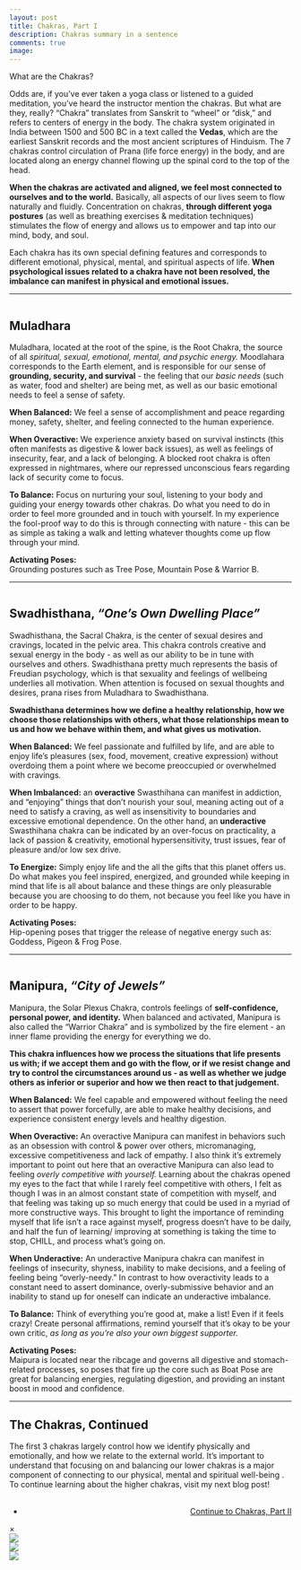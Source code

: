 ```yaml
---
layout: post
title: Chakras, Part I
description: Chakras summary in a sentence
comments: true
image: 
---
```

<div>
    <p>
    What are the Chakras?
    <p>
    Odds are, if you’ve ever taken a yoga class or listened to a guided meditation, you’ve heard the instructor mention the chakras. But what are they, really? “Chakra” translates from Sanskrit to “wheel” or “disk,” and refers to centers of energy in the body. The chakra system originated in India between 1500 and 500 BC in a text called the <b>Vedas</b>, which are the earliest Sanskrit records and the most ancient scriptures of Hinduism. The 7 chakras control circulation of Prana (life force energy) in the body, and are located along an energy channel flowing up the spinal cord to the top of the head.
    <p>
    <b>When the chakras are activated and aligned, we feel most connected to ourselves and to the world.</b> Basically, all aspects of our lives seem to flow naturally and fluidly. Concentration on chakras, <b>through different yoga postures</b> (as well as breathing exercises & meditation techniques) stimulates the flow of energy and allows us to empower and tap into our mind, body, and soul.
    <p>
    Each chakra has its own special defining features and corresponds to different emotional, physical, mental, and spiritual aspects of life. <b>When psychological issues related to a chakra have not been resolved, the imbalance can manifest in physical and emotional issues.</b>
    <hr />

<div>
    <span class="image left hover-img"><img onclick="openModal();currentSlide(1)" src="{% link assets/images/chakras_mudlahara_6212.webp %}" alt="" /></span>
    <h2>Muladhara</h2>
    <p>
    Muladhara, located at the root of the spine, is the Root Chakra, the source of all <i>spiritual, sexual, emotional, mental, and psychic energy.</i> Moodlahara corresponds to the Earth element, and is responsible for our sense of <b>grounding, security, and survival</b> - the feeling that our <i>basic needs</i> (such as water, food and shelter) are being met, as well as our basic emotional needs to feel a sense of safety. 
    <p>
    <b>When Balanced:</b> We feel a sense of accomplishment and peace regarding money, safety, shelter, and feeling connected to the human experience.
    <p>
    <b>When Overactive:</b> We experience anxiety based on survival instincts (this often manifests as digestive & lower back issues), as well as feelings of insecurity, fear, and a lack of belonging. A blocked root chakra is often expressed in nightmares, where our repressed unconscious fears regarding lack of security come to focus.
    <p>
    <b>To Balance:</b> Focus on nurturing your soul, listening to your body and guiding your energy towards other chakras. Do what you need to do in order to feel more grounded and in touch with yourself. In my experience the fool-proof way to do this is through connecting with nature - this can be as simple as taking a walk and letting whatever thoughts come up flow through your mind.
    <p>
    <b>Activating Poses:</b> <br/>
    Grounding postures such as Tree Pose, Mountain Pose & Warrior B.
    <hr />

<div>
    <span class="image right hover-img"><img onclick="openModal();currentSlide(2)" src="{% link assets/images/chakras_swadhis_6215.webp %}" alt="" /></span>
    <h2>Swadhisthana, <i>“One’s Own Dwelling Place”</i></h2>
    <p>
    Swadhisthana, the Sacral Chakra, is the center of sexual desires and cravings, located in the pelvic area. This chakra controls creative and sexual energy in the body - as well as our ability to be in tune with ourselves and others. Swadhisthana pretty much represents the basis of Freudian psychology, which is that sexuality and feelings of wellbeing underlies all motivation. When attention is focused on sexual thoughts and desires, prana rises from Muladhara to Swadhisthana. 
    <p>
    <b>Swadhisthana determines how we define a healthy relationship, how we choose those relationships with others, what those relationships mean to us and how we behave within them, and what gives us motivation.</b>
    <p>
    <b>When Balanced:</b> We feel passionate and fulfilled by life, and are able to enjoy life’s pleasures (sex, food, movement, creative expression) without overdoing them a point where we become preoccupied or overwhelmed with cravings.
    <p>
    <b>When Imbalanced:</b> an <b>overactive</b> Swasthihana can manifest in addiction, and “enjoying” things that don’t nourish your soul, meaning acting out of a need to satisfy a craving, as well as  insensitivity to boundaries and excessive emotional dependence. On the other hand, an <b>underactive</b> Swasthihana chakra can be indicated by an over-focus on practicality, a lack of passion & creativity, emotional hypersensitivity, trust issues, fear of pleasure and/or low sex drive.
    <p>
    <b>To Energize:</b> Simply enjoy life and the all the gifts that this planet offers us. Do what makes you feel inspired, energized, and grounded while keeping in mind that life is all about balance and these things are only pleasurable because you are choosing to do them, not because you feel like you have in order to be happy.
    <p>
    <b>Activating Poses:</b> <br/>
    Hip-opening poses that trigger the release of negative energy such as: Goddess, Pigeon & Frog Pose.
    <hr />

<div>
    <span class="image left hover-img"><img onclick="openModal();currentSlide(3)" src="{% link assets/images/chakras_manipura_6218.webp %}" alt="" /></span>
    <h2>Manipura, <i>“City of Jewels”</i></h2>
    <p>
    Manipura, the Solar Plexus Chakra, controls feelings of <b>self-confidence, personal power, and identity.</b> When balanced and activated, Manipura is also called the “Warrior Chakra” and is symbolized by the fire element - an inner flame providing the energy for everything we do.
    <p>
    <b>This chakra influences how we process the situations that life presents us with; if we accept them and go with the flow, or if we resist change and try to control the circumstances around us - as well as whether we judge others as inferior or superior and how we then react to that judgement.</b>
    <p>
    <b>When Balanced:</b> We feel capable and empowered without feeling the need to assert that power forcefully, are able to make healthy decisions, and experience consistent energy levels and healthy digestion.
    <p>
    <b>When Overactive:</b> An overactive Manipura can manifest in behaviors such as an obsession with control & power over others, micromanaging, excessive competitiveness and lack of empathy. I also think it’s extremely important to point out here that an overactive Manipura can also lead to feeling <i>overly competitive with yourself.</i> Learning about the chakras opened my eyes to the fact that while I rarely feel competitive with others, I felt as though I was in an almost constant state of competition with myself, and that feeling was taking up so much energy that could be used in a myriad of more constructive ways. This brought to light the importance of reminding myself that life isn’t a race against myself, progress doesn’t have to be daily, and half the fun of learning/ improving at something is taking the time to stop, CHILL, and process what’s going on. 
    <p>
    <b>When Underactive:</b> An underactive Manipura chakra can manifest in feelings of insecurity, shyness, inability to make decisions, and a feeling of feeling being “overly-needy.” In contrast to how overactivity leads to a constant need to assert dominance, overly-submissive behavior and an inability to stand up for oneself can indicate an underactive imbalance.
    <p>
    <b>To Balance:</b> Think of everything you’re good at, make a list! Even if it feels crazy! Create personal affirmations, remind yourself that it’s okay to be your own critic, <i>as long as you’re also your own biggest supporter.</i>
    <p>
    <b>Activating Poses:</b> <br/>
    Maipura is located near the ribcage and governs all digestive and stomach-related processes, so poses that fire up the core such as Boat Pose are great for balancing energies, regulating digestion, and providing an instant boost in mood and confidence.
    <hr />
<div>
    <h2>The Chakras, Continued</h2>
    <p>
    The first 3 chakras largely control how we identify physically and emotionally, and how we relate to the external world. It’s important to understand that focusing on and balancing our lower chakras is a major component of connecting to our physical, mental and spiritual well-being . To continue learning about the higher chakras, visit my next blog post!
<br />
<br />

<ul class="actions" style="text-align:right">
	<li><a href="{% post_url 2021-02-13-chakras2 %}"  class="button special">Continue to Chakras, Part II</a></li>
</ul>

<!-- The Modal/Lightbox -->
<div id="slideModal" class="slide-modal">
	<!-- The Close button -->
	<span class="close" onclick="closeModal()">&times;</span>
	<!-- Modal content -->
	<div class="modal-content">
		<!-- The slides\images -->
		<div class="mySlides">
			<img class="popImage" src="{% link assets/images/chakras_mudlahara_6212.webp %}">
		</div>
		<div class="mySlides">
			<img class="popImage" src="{% link assets/images/chakras_swadhis_6215.webp %}">
		</div>
		<div class="mySlides">
			<img class="popImage" src="{% link assets/images/chakras_manipura_6218.webp %}">
		</div>
  	</div>
</div>

<!-- Calling the JavaScript code -->
<script src="{{ '/assets/js/gallery.js' | relative_url }}"></script>